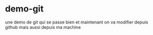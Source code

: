# demo-git
une demo de git qui se passe bien
et maintenant on va modifier depuis github
mais aussi depuis ma machine 

